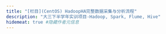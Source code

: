 ```yaml
---
title: "[栏目](CentOS) HadoopHA完整数据采集与分析流程"
description: "大三下半学年实训项目-Hadoop, Spark, Flume, Hive"
hidemeat: true #隐藏作者元信息
---
```


